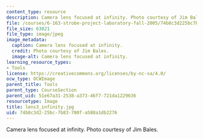 ```yaml
---
content_type: resource
description: Camera lens focused at infinity. Photo courtesy of Jim Bales.
file: /courses/6-163-strobe-project-laboratory-fall-2005/74b8c3d225bc7b83700fa588a1db2276_lens3_infinity.jpg
file_size: 63821
file_type: image/jpeg
image_metadata:
  caption: Camera lens focused at infinity.
  credit: Photo courtesy of Jim Bales.
  image-alt: Camera lens focused at infinity.
learning_resource_types:
- Tools
license: https://creativecommons.org/licenses/by-nc-sa/4.0/
ocw_type: OCWImage
parent_title: Tools
parent_type: CourseSection
parent_uid: 51e67a31-2538-a373-46f7-721da1229636
resourcetype: Image
title: lens3_infinity.jpg
uid: 74b8c3d2-25bc-7b83-700f-a588a1db2276
---
```

Camera lens focused at infinity. Photo courtesy of Jim Bales.
